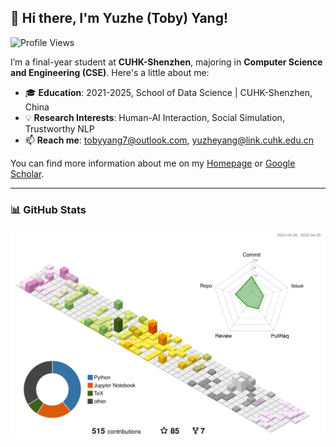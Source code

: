 ## 👋 Hi there, I'm Yuzhe (Toby) Yang!   

![Profile Views](https://komarev.com/ghpvc/?username=TobyYang7&color=blue&style=flat-square)

I’m a final-year student at **CUHK-Shenzhen**, majoring in **Computer Science and Engineering (CSE)**. Here's a little about me:

- 🎓 **Education**: 2021-2025, School of Data Science | CUHK-Shenzhen, China
- 💡 **Research Interests**: Human-AI Interaction, Social Simulation, Trustworthy NLP
- 📫 **Reach me**: [tobyyang7@outlook.com](mailto:tobyyang7@outlook.com), [yuzheyang@link.cuhk.edu.cn](mailto:yuzheyang@link.cuhk.edu.cn)

You can find more information about me on my [Homepage](https://tobyyang7.github.io/) or [Google Scholar](https://scholar.google.com/citations?user=Oj296F8AAAAJ). 

---

### 📊 GitHub Stats

<!-- <p align="center">
  <img width="80%" src="https://github-profile-summary-cards.vercel.app/api/cards/profile-details?username=TobyYang7&theme=dracula"/>
</p> -->


[![Contributions in 3D](/profile-3d-contrib/profile-season-animate.svg)](https://github.com/marketplace/actions/github-profile-3d-contrib)
